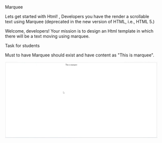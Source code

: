 Marquee

Lets get started with Html! , Developers you have the render a scrollable text using Marquee (deprecated in the new version of HTML, i.e., HTML 5.)

Welcome, developers! Your mission is to design an Html template in which there will be a text moving using marquee.


Task for students

Must to have
Marquee should exist and have content as "This is marquee".

<img src="image.png" >